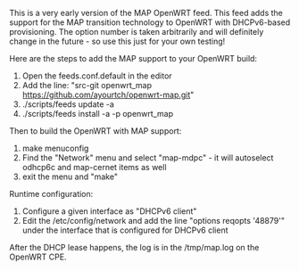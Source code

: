 This is a very early version of the MAP OpenWRT feed.
This feed adds the support for the MAP transition technology to OpenWRT with
DHCPv6-based provisioning. The option number is taken arbitrarily and will
definitely change in the future - so use this just for your own testing!

Here are the steps to add the MAP support to your OpenWRT build:

1. Open the feeds.conf.default in the editor
2. Add the line: "src-git openwrt_map https://github.com/ayourtch/openwrt-map.git"
3. ./scripts/feeds update -a
4. ./scripts/feeds install -a -p openwrt_map

Then to build the OpenWRT with MAP support:

1. make menuconfig
2. Find the "Network" menu and select "map-mdpc" - it will autoselect odhcp6c and map-cernet items as well
3. exit the menu and "make"

Runtime configuration:

1. Configure a given interface as "DHCPv6 client"
2. Edit the /etc/config/network and add the line "options reqopts '48879'" under the interface that is configured for DHCPv6 client

After the DHCP lease happens, the log is in the /tmp/map.log on the OpenWRT CPE.

